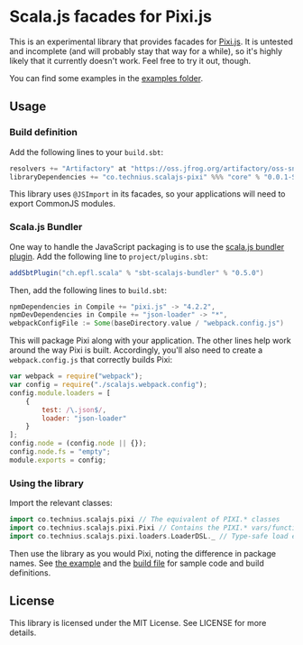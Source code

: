 # Scala.js facades for Pixi.js

This is an experimental library that provides facades for
[Pixi.js](http://pixijs.com/). It is untested and
incomplete (and will probably stay that way for a while), so it's
highly likely that it currently doesn't work. Feel free to try it out, though.

You can find some examples in the
[examples folder](https://github.com/Technius/scalajs-pixi/tree/master/examples).

## Usage

### Build definition
Add the following lines to your `build.sbt`:

```scala
resolvers += "Artifactory" at "https://oss.jfrog.org/artifactory/oss-snapshot-local/",
libraryDependencies += "co.technius.scalajs-pixi" %%% "core" % "0.0.1-SNAPSHOT"
```

This library uses `@JSImport` in its facades, so your applications will need to
export CommonJS modules.

### Scala.js Bundler

One way to handle the JavaScript packaging is to use the
[scala.js bundler plugin](https://scalacenter.github.io/scalajs-bundler/). Add
the following line to `project/plugins.sbt`:
```scala
addSbtPlugin("ch.epfl.scala" % "sbt-scalajs-bundler" % "0.5.0")
```

Then, add the following lines to `build.sbt`:
```scala
npmDependencies in Compile += "pixi.js" -> "4.2.2",
npmDevDependencies in Compile += "json-loader" -> "*",
webpackConfigFile := Some(baseDirectory.value / "webpack.config.js")
```
This will package Pixi along with your application. The other lines help work
around the way Pixi is built. Accordingly, you'll also need to create a
`webpack.config.js` that correctly builds Pixi:
```javascript
var webpack = require("webpack");
var config = require("./scalajs.webpack.config");
config.module.loaders = [
    {
        test: /\.json$/,
        loader: "json-loader"
    }
];
config.node = (config.node || {});
config.node.fs = "empty";
module.exports = config;
```

### Using the library

Import the relevant classes:
```scala
import co.technius.scalajs.pixi // The equivalent of PIXI.* classes
import co.technius.scalajs.pixi.Pixi // Contains the PIXI.* vars/functions
import co.technius.scalajs.pixi.loaders.LoaderDSL._ // Type-safe load events
```

Then use the library as you would Pixi, noting the difference in package names.
See [the example](examples/src/main) and the [build file](build.sbt) for
sample code and build definitions.

## License
This library is licensed under the MIT License. See LICENSE for more details.
